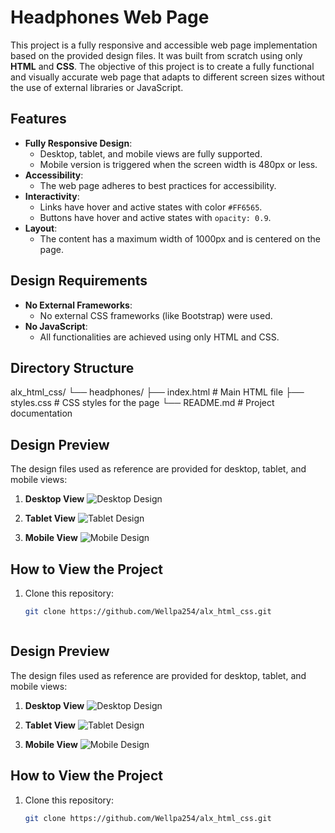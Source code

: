 # Headphones Web Page

This project is a fully responsive and accessible web page implementation based on the provided design files. It was built from scratch using only **HTML** and **CSS**. The objective of this project is to create a fully functional and visually accurate web page that adapts to different screen sizes without the use of external libraries or JavaScript.

## Features
- **Fully Responsive Design**: 
  - Desktop, tablet, and mobile views are fully supported.
  - Mobile version is triggered when the screen width is 480px or less.
- **Accessibility**: 
  - The web page adheres to best practices for accessibility.
- **Interactivity**:
  - Links have hover and active states with color `#FF6565`.
  - Buttons have hover and active states with `opacity: 0.9`.
- **Layout**:
  - The content has a maximum width of 1000px and is centered on the page.

## Design Requirements
- **No External Frameworks**: 
  - No external CSS frameworks (like Bootstrap) were used.
- **No JavaScript**: 
  - All functionalities are achieved using only HTML and CSS.

## Directory Structure
alx_html_css/
└── headphones/
├── index.html # Main HTML file
├── styles.css # CSS styles for the page
└── README.md # Project documentation


## Design Preview
The design files used as reference are provided for desktop, tablet, and mobile views:

1. **Desktop View**
   ![Desktop Design](./path-to-image-desktop)

2. **Tablet View**
   ![Tablet Design](./path-to-image-tablet)

3. **Mobile View**
   ![Mobile Design](./path-to-image-mobile)

## How to View the Project
1. Clone this repository:
   ```bash
   git clone https://github.com/Wellpa254/alx_html_css.git



## Design Preview
The design files used as reference are provided for desktop, tablet, and mobile views:

1. **Desktop View**
   ![Desktop Design](./path-to-image-desktop)

2. **Tablet View**
   ![Tablet Design](./path-to-image-tablet)

3. **Mobile View**
   ![Mobile Design](./path-to-image-mobile)

## How to View the Project
1. Clone this repository:
   ```bash
   git clone https://github.com/Wellpa254/alx_html_css.git

